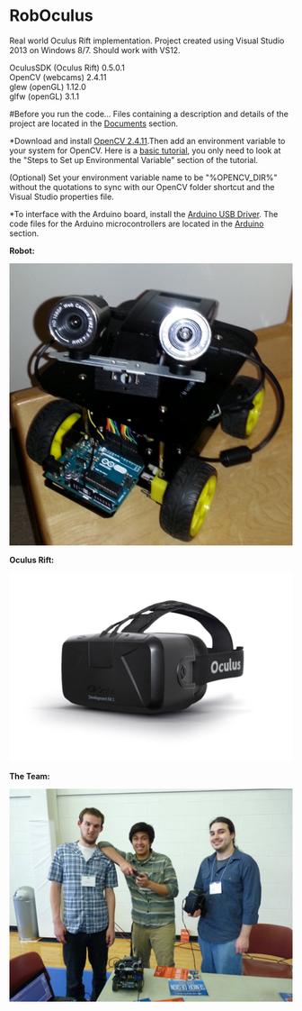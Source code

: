 # RobOculus
Real world Oculus Rift implementation. Project created using Visual Studio 2013 on Windows 8/7. Should work with VS12. 

OculusSDK (Oculus Rift) 0.5.0.1 <br />
OpenCV (webcams) 2.4.11 <br />
glew (openGL) 1.12.0 <br />
glfw (openGL) 3.1.1 <br />


#Before you run the code...
Files containing a description and details of the project are located in the [Documents](/Documents) section.

*Download and install [OpenCV 2.4.11](http://sourceforge.net/projects/opencvlibrary/files/latest/download?source=files).Then add an environment variable to your system for OpenCV. Here is a [basic tutorial](http://opencv-srf.blogspot.com/2013/05/installing-configuring-opencv-with-vs.html), you only need to look at the "Steps to Set up Environmental Variable" section of the tutorial.

(Optional) Set your environment variable name to be "%OPENCV_DIR%" without the quotations to sync with our OpenCV folder shortcut and the Visual Studio properties file. 

*To interface with the Arduino board, install the [Arduino USB Driver](http://www.arduino.cc/en/Main/Software). The code files for the Arduino microcontrollers are located in the [Arduino](/Arduino) section.

**Robot:**

<img src="/Documents/Robot.png?raw=true" alt="Robot">

**Oculus Rift:**

<img src="/Documents/Oculus.jpg?raw=true" alt="Oculus Rift">

**The Team:**

<img src="/Documents/The Team.jpg?raw=true" alt="The Team">
